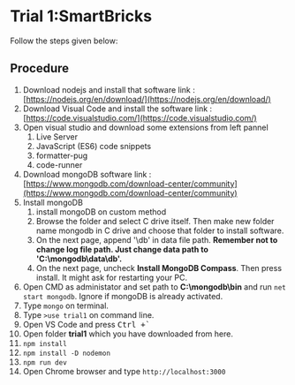 # Trial 1:SmartBricks
Follow the steps given below:
## Procedure
1) Download nodejs and install that software
	link : [https://nodejs.org/en/download/](https://nodejs.org/en/download/)
2) Download Visual Code and install the software
	link : [https://code.visualstudio.com/](https://code.visualstudio.com/)
3) Open visual studio and download some extensions from left pannel
	1) Live Server
	2) JavaScript (ES6) code snippets
	3) formatter-pug
	3) code-runner
4) Download mongoDB software
	link : [https://www.mongodb.com/download-center/community](https://www.mongodb.com/download-center/community)
5) Install mongoDB
	1) install mongoDB on custom method
	2) Browse the folder and select C drive itself. Then make new folder name mongodb in C drive and choose that folder to install software.
	3) On the next page, append '\db' in data file path. **Remember not to change log file path. Just change data path to 'C:\mongodb\data\db'.**
	4) On the next page, uncheck **Install MongoDB Compass**. Then press install. It might ask for restarting your PC. 
6) Open CMD as administator and set path to **C:\mongodb\bin** and run `net start mongodb`. Ignore if mongoDB is already activated.
7) Type `mongo` on terminal.
8) Type `>use trial1` on command line.
9) Open VS Code and press 
<kbd>Ctrl +`</kbd>
10) Open folder **trial1** which you have downloaded from here.
11) ``npm install``
12) ``npm install -D nodemon``
13) ``npm run dev``
14) Open Chrome browser and type ``http://localhost:3000`` 
